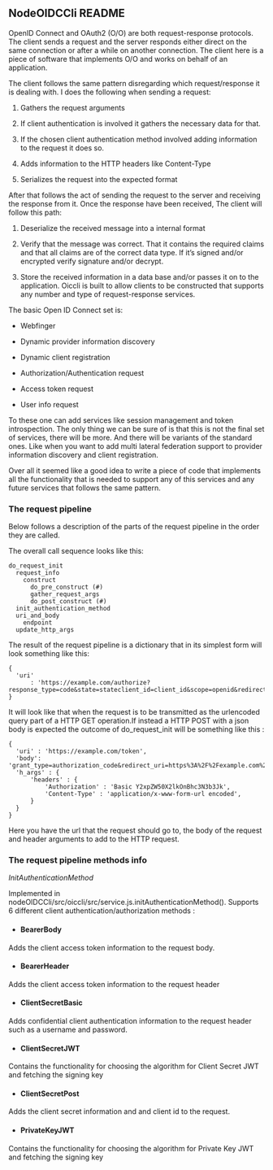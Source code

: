## NodeOIDCCli README

OpenID Connect and OAuth2 (O/O) are both request-response protocols. The client
sends a request and the server responds either direct on the same connection or
after a while on another connection. The client here is a piece of software that
implements O/O and works on behalf of an application.

The client follows the same pattern disregarding which request/response it is
dealing with. I does the following when sending a request:

1. Gathers the request arguments

2. If client authentication is involved it gathers the necessary data for that.

3. If the chosen client authentication method involved adding information to
the request it does so.

4. Adds information to the HTTP headers like Content-Type

5. Serializes the request into the expected format


After that follows the act of sending the request to the server and receiving the 
response from it. Once the response have
been received, The client will follow this path:

1. Deserialize the received message into a internal format

2. Verify that the message was correct. That it contains the required claims and 
that all claims are of the correct data type. If it’s signed and/or encrypted
verify signature and/or decrypt.

3. Store the received information in a data base and/or passes it on to the 
application. Oiccli is built to allow clients to be constructed that supports any 
number and type of request-response services. 

The basic Open ID Connect set is:

* Webfinger

* Dynamic provider information discovery

* Dynamic client registration

* Authorization/Authentication request

* Access token request

* User info request

To these one can add services like session management and token introspection. The
only thing we can be sure of is that this is not the final set of services, there
will be more. And there will be variants of the standard ones. Like when you want 
to add multi lateral federation support to provider information discovery and
client registration.

Over all it seemed like a good idea to write a piece of code that implements all 
the functionality that is needed to support any of this services and any future 
services that follows the same pattern.


### The request pipeline
Below follows a description of the parts of the request pipeline in the order they
are called.

The overall call sequence looks like this:

```
do_request_init
  request_info
    construct
      do_pre_construct (#)
      gather_request_args
      do_post_construct (#)
  init_authentication_method
  uri_and_body
    endpoint
  update_http_args
```
  
The result of the request pipeline is a dictionary that in its simplest form will
look something like this:

```
{
  'uri'
      : 'https://example.com/authorize?response_type=code&state=stateclient_id=client_id&scope=openid&redirect_uri=https%3A%2F%2Fexample.com%2Fcli%2Fauthz_cb&nonce=P1B1nPCnzU4Mwg1hjzxkrA3DmnMQKPWl'
}
```

It will look like that when the request is to be transmitted as the urlencoded query
part of a HTTP GET operation.If instead a HTTP POST with a json body is expected the
outcome of do_request_init will be something like this :

``` 
{
  'uri' : 'https://example.com/token',
  'body': 'grant_type=authorization_code&redirect_uri=https%3A%2F%2Fexample.com%2Fcli%2Fauthz_cb&code=access_code&client_id=client_id',
  'h_args' : {
      'headers' : {
          'Authorization' : 'Basic Y2xpZW50X2lkOnBhc3N3b3Jk',
          'Content-Type' : 'application/x-www-form-url encoded',
      }
  }
}
```

Here you have the url that the request should go to, the body of the request and header 
arguments to add to the HTTP request.

### The request pipeline methods info
*InitAuthenticationMethod*

Implemented in nodeOIDCCli/src/oiccli/src/service.js.initAuthenticationMethod(). Supports
6 different client authentication/authorization methods : 

* #### BearerBody 
Adds the client access token information to the request body.

* #### BearerHeader 
Adds the client access token information to the request header

* #### ClientSecretBasic 
Adds confidential client authentication information to the request header such as a username
and password.

* #### ClientSecretJWT
Contains the functionality for choosing the algorithm for Client Secret JWT and fetching the 
signing key

* #### ClientSecretPost
Adds the client secret information and and client id to the request. 

* #### PrivateKeyJWT
Contains the functionality for choosing the algorithm for Private Key JWT and fetching the 
signing key